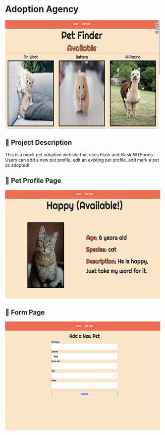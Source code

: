 # Adoption Agency

<img src='./images/adoption-home.png' alt='adoption homepage' height='350' width='500'>

## 🧐 Project Description

This is a mock pet adoption website that uses Flask and Flask-WTForms. Users can add a new pet profile, edit an existing pet profile, and mark a pet as adopted!

## 🐾 Pet Profile Page

<img src='./images/adoption-profile.png' alt='adoption homepage' height='350' width='500'>

## 📝 Form Page

<img src='./images/adoption-form.png' alt='adoption homepage' height='350' width='500'>
